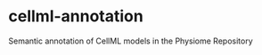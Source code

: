 cellml-annotation
=================

Semantic annotation of CellML models in the Physiome Repository
